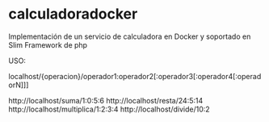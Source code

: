 # calculadoradocker
Implementación de un servicio de calculadora en Docker y soportado en Slim Framework de php

USO:

localhost/{operacion}/operador1:operador2[:operador3[:operador4[:operadorN]]]

http://localhost/suma/1:0:5:6
http://localhost/resta/24:5:14
http://localhost/multiplica/1:2:3:4
http://localhost/divide/10:2

